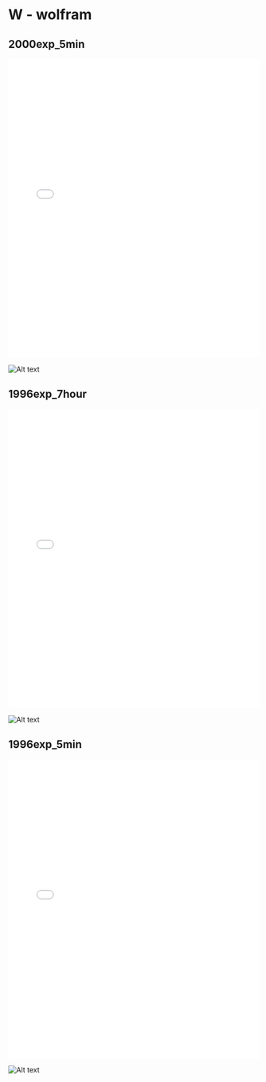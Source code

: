 # W - wolfram

## 2000exp_5min

<iframe src="../W_2000exp_5min.html" width="100%" height="600px" frameborder="0"></iframe>

![Alt text](W_2000exp_5min.png)

## 1996exp_7hour

<iframe src="../W_1996exp_7hour.html" width="100%" height="600px" frameborder="0"></iframe>

![Alt text](W_1996exp_7hour.png)

## 1996exp_5min

<iframe src="../W_1996exp_5min.html" width="100%" height="600px" frameborder="0"></iframe>

![Alt text](W_1996exp_5min.png)

